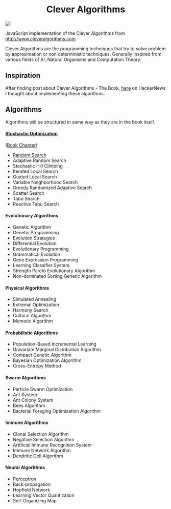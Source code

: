 <h1 align="center">Clever Algorithms</h1>
<img src="http://imgur.com/kyEH22M.jpg" align="center" />

JavaScript implementation of the Clever Algorithms from http://www.cleveralgorithms.com

Clever Algorithms are the programming techniques that try to solve problem by approximation or non deterministic techniques. Generally inspired from various fields of AI, Natural Organisms and Computation Theory.

## Inspiration
After finding post about Clever Algorithms - The Book, [here](https://news.ycombinator.com/item?id=11665878) on HackerNews I thought about implementing these algorithms.

## Algorithms
Algorithms will be structured in same way as they are in the book itself.

#### [Stochastic Optimization](https://github.com/sushantdhiman/clever-algorithms/tree/master/algos/stochastic)

([Book Chapter](http://cleveralgorithms.com/nature-inspired/stochastic.html))

* [Random Search](https://github.com/sushantdhiman/clever-algorithms/tree/master/algos/stochastic/random-search)
* Adaptive Random Search
* Stochastic Hill Climbing
* Iterated Local Search
* Guided Local Search
* Variable Neighborhood Search
* Greedy Randomized Adaptive Search
* Scatter Search
* Tabu Search
* Reactive Tabu Search

#### Evolutionary Algorithms
* Genetic Algorithm
* Genetic Programming
* Evolution Strategies
* Differential Evolution
* Evolutionary Programming
* Grammatical Evolution
* Gene Expression Programming
* Learning Classifier System
* Strength Pareto Evolutionary Algorithm
* Non-dominated Sorting Genetic Algorithm

#### Physical Algorithms
* Simulated Annealing
* Extremal Optimization
* Harmony Search
* Cultural Algorithm
* Memetic Algorithm

#### Probabilistic Algorithms
* Population-Based Incremental Learning
* Univariate Marginal Distribution Algorithm
* Compact Genetic Algorithm
* Bayesian Optimization Algorithm
* Cross-Entropy Method

#### Swarm Algorithms
* Particle Swarm Optimization
* Ant System
* Ant Colony System
* Bees Algorithm
* Bacterial Foraging Optimization Algorithm

#### Immune Algorithms
* Clonal Selection Algorithm
* Negative Selection Algorithm
* Artificial Immune Recognition System
* Immune Network Algorithm
* Dendritic Cell Algorithm

#### Neural Algorithms
* Perceptron
* Back-propagation
* Hopfield Network
* Learning Vector Quantization
* Self-Organizing Map
